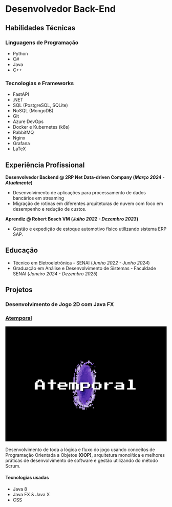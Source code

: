 <!-- # BackEnd Developer


## Technical Skills  

### Programming languages
- Python (FastAPI)
- C# (.NET) 
- Java 
- C++

### Technologies and Tools
- SQL (PostgreSQL)
- NoSQL (MongoDB) 
- Git
- Azure DevOps
- Docker and k8s
- RabbitMQ
- Nginx
- Grafana
- LaTeX

## Work Experience
**BackEnd Developer @ 2RP Net Data-driven Company (_March 2024 - Present_)**
- Focus on server-side development of applications for banking data processing
- Develop applications to migrate cloud routines with focus on performance and cost reduction in cloud computing

**Apprentice @ Robert Bosch VM (_July 2022 - December 2023_)**
- Inventory management and dispatch using SAP ERP system

## Education
- Technical Degree in Electronics - SENAI (_June 2022 - June 2024_)
- Technology Degree in Systems Analysis and Development - Faculdade SENAI (_January 2024 - December 2025_)
 
## Projects
### Game Development with Java FX  
![game-java](/assets/atemporal.png)

Development of all game logic and flow using Object-Oriented Programming **(OOP)** concepts and best software development practices. This project used scrum as an agile method.

#### Technologies
- Java 8
- Java FX & Java X
- CSS 

[Read more](https://github.com/KauanIzidoro/Game-Java) -->



# Desenvolvedor Back-End

## Habilidades Técnicas

### Linguagens de Programação
- Python 
- C# 
- Java
- C++

### Tecnologias e Frameworks
- FastAPI 
- .NET
- SQL (PostgreSQL, SQLite)
- NoSQL (MongoDB)
- Git
- Azure DevOps
- Docker e Kubernetes (k8s)
- RabbitMQ
- Nginx
- Grafana
- LaTeX

## Experiência Profissional
**Desenvolvedor Backend @ 2RP Net Data-driven Company (_Março 2024 - Atualmente_)**
- Desenvolvimento de aplicações para processamento de dados bancários em streaming
- Migração de rotinas em diferentes arquiteturas de nuvem com foco em desempenho e redução de custos.

**Aprendiz @ Robert Bosch VM (_Julho 2022 - Dezembro 2023_)**
- Gestão e expedição de estoque automotivo físico utilizando  sistema ERP SAP.

## Educação
- Técnico em Eletroeletrônica - SENAI (_Junho 2022 - Junho 2024_)
- Graduação em Análise e Desenvolvimento de Sistemas - Faculdade SENAI (_Janeiro 2024 - Dezembro 2025_)

## Projetos
### Desenvolvimento de Jogo 2D com Java FX

### [Atemporal](https://github.com/KauanIzidoro/Game-Java)

![game-java](/assets/atemporal.png)

Desenvolvimento de toda a lógica e fluxo do jogo usando conceitos de Programação Orientada a Objetos **(OOP)**, arquitetura monolítica e melhores práticas de desenvolvimento de software e gestão utilizando do método Scrum.

#### Tecnologias usadas
- Java 8
- Java FX & Java X
- CSS


